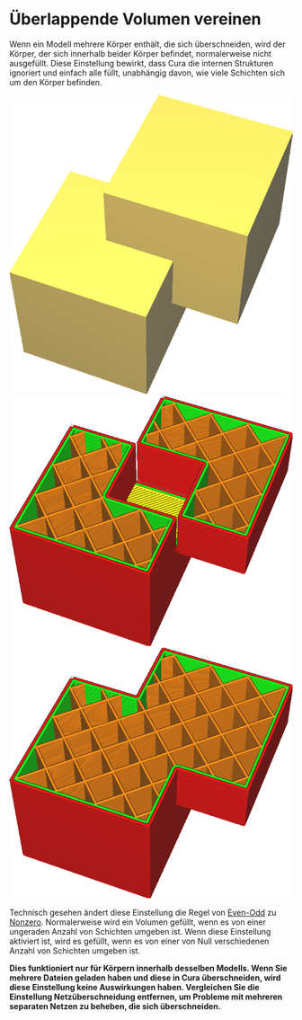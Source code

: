 Überlappende Volumen vereinen
====
Wenn ein Modell mehrere Körper enthält, die sich überschneiden, wird der Körper, der sich innerhalb beider Körper befindet, normalerweise nicht ausgefüllt. Diese Einstellung bewirkt, dass Cura die internen Strukturen ignoriert und einfach alle füllt, unabhängig davon, wie viele Schichten sich um den Körper befinden.

<!--screenshot {
"image_path": "meshfix_union_all_shell.png",
"models": [{"script": "intersecting_cubes.py"}],
"camera_position": [34, 86, 132],
"layer": -1,
"colours": 128
}-->
<!--screenshot {
"image_path": "meshfix_union_all_disabled.png",
"models": [{"script": "intersecting_cubes.py"}],
"camera_position": [34, 86, 132],
"settings": {"meshfix_union_all": false},
"layer": 300,
"colours": 64
}-->
<!--screenshot {
"image_path": "meshfix_union_all_enabled.png",
"models": [{"script": "intersecting_cubes.py"}],
"camera_position": [34, 86, 132],
"settings": {"meshfix_union_all": true},
"layer": 300,
"colours": 64
}-->
![Ein Netz mit zwei sich überschneidenden Würfeln](../../../articles/images/meshfix_union_all_shell.png)
![Nicht alle Volumen vereint](../../../articles/images/meshfix_union_all_disabled.png)
![Die Vereinigung hat das Loch entfernt](../../../articles/images/meshfix_union_all_enabled.png)

Technisch gesehen ändert diese Einstellung die Regel von [Even-Odd](https://en.wikipedia.org/wiki/Even%E2%80%93odd_rule) zu [Nonzero](https://en.wikipedia.org/wiki/Nonzero-rule). Normalerweise wird ein Volumen gefüllt, wenn es von einer ungeraden Anzahl von Schichten umgeben ist. Wenn diese Einstellung aktiviert ist, wird es gefüllt, wenn es von einer von Null verschiedenen Anzahl von Schichten umgeben ist.

**Dies funktioniert nur für Körpern innerhalb desselben Modells. Wenn Sie mehrere Dateien geladen haben und diese in Cura überschneiden, wird diese Einstellung keine Auswirkungen haben. Vergleichen Sie die Einstellung Netzüberschneidung entfernen, um Probleme mit mehreren separaten Netzen zu beheben, die sich überschneiden.**